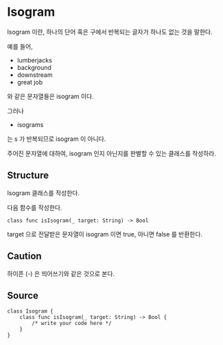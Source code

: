 # Isogram

Isogram 이란, 하나의 단어 혹은 구에서 반복되는 글자가 하나도 없는 것을 말한다.

예를 들어,

* lumberjacks
* background
* downstream
* great job

와 같은 문자열들은 isogram 이다.

그러나

* isograms

는 s 가 반복되므로 isogram 이 아니다.

주어진 문자열에 대하여, isogram 인지 아닌지를 판별할 수 있는 클래스를 작성하라.

## Structure

Isogram 클래스를 작성한다.

다음 함수를 작성한다.

    class func isIsogram(_ target: String) -> Bool

target 으로 전달받은 문자열이 isogram 이면 true, 아니면 false 를 반환한다.

## Caution

하이픈 (-) 은 띄어쓰기와 같은 것으로 본다.

## Source

    class Isogram {
        class func isIsogram(_ target: String) -> Bool {
            /* write your code here */
        }
    }

